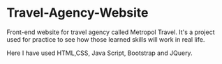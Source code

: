 # Travel-Agency-Website
Front-end website for travel agency called Metropol Travel. 
It's a project used for practice to see how those learned skills will work in real life.

Here I have used HTML,CSS, Java Script, Bootstrap and JQuery.
